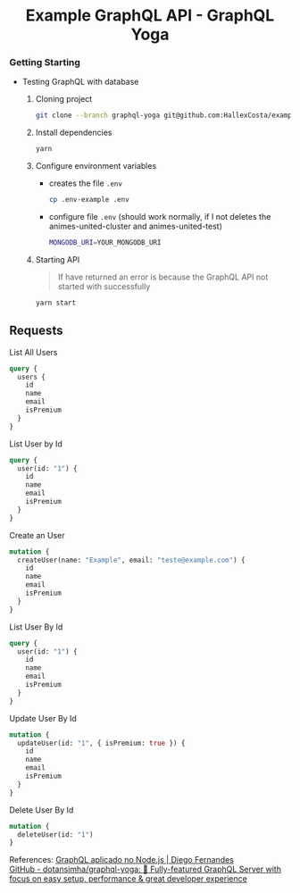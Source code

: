 <h1 align="center">
    Example GraphQL API - GraphQL Yoga
</h1>

### Getting Starting

- Testing GraphQL with database

  1. Cloning project

     ```bash
     git clone --branch graphql-yoga git@github.com:HallexCosta/example-graphql-api.git
     ```

  2. Install dependencies

     ```bash
     yarn
     ```

  3. Configure environment variables

     - creates the file `.env`

       ```bash
       cp .env-example .env
       ```

     - configure file `.env` (should work normally, if I not deletes the animes-united-cluster and animes-united-test)

       ```bash
       MONGODB_URI=YOUR_MONGODB_URI
       ```

  4. Starting API

     > If have returned an error is because the GraphQL API not started with successfully

     ```bash
     yarn start
     ```

## Requests

List All Users

```graphql
query {
  users {
    id
    name
    email
    isPremium
  }
}
```

List User by Id

```graphql
query {
  user(id: "1") {
    id
    name
    email
    isPremium
  }
}
```

Create an User

```graphql
mutation {
  createUser(name: "Example", email: "teste@example.com") {
    id
    name
    email
    isPremium
  }
}
```

List User By Id

```graphql
query {
  user(id: "1") {
    id
    name
    email
    isPremium
  }
}
```

Update User By Id

```graphql
mutation {
  updateUser(id: "1", { isPremium: true }) {
    id
    name
    email
    isPremium
  }
}
```

Delete User By Id

```graphql
mutation {
  deleteUser(id: "1")
}
```

References:
[GraphQL aplicado no Node.js | Diego Fernandes](https://www.youtube.com/watch?v=oD8GqurXZ-0&t=701s)  
[GitHub - dotansimha/graphql-yoga: 🧘 Fully-featured GraphQL Server with focus on easy setup, performance & great developer experience](https://github.com/dotansimha/graphql-yoga)
